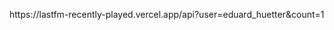 
<p class="positioned">https://lastfm-recently-played.vercel.app/api?user=eduard_huetter&count=1
</p>

